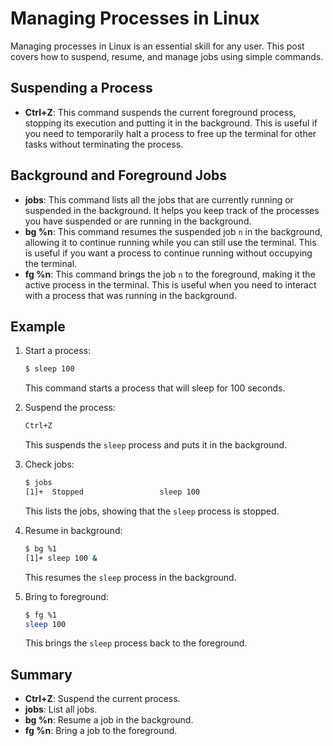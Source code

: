 # Managing Processes in Linux

Managing processes in Linux is an essential skill for any user. This post covers how to suspend, resume, and manage jobs using simple commands.

## Suspending a Process

- **Ctrl+Z**: This command suspends the current foreground process, stopping its execution and putting it in the background. This is useful if you need to temporarily halt a process to free up the terminal for other tasks without terminating the process.

## Background and Foreground Jobs

- **jobs**: This command lists all the jobs that are currently running or suspended in the background. It helps you keep track of the processes you have suspended or are running in the background.
- **bg %n**: This command resumes the suspended job `n` in the background, allowing it to continue running while you can still use the terminal. This is useful if you want a process to continue running without occupying the terminal.
- **fg %n**: This command brings the job `n` to the foreground, making it the active process in the terminal. This is useful when you need to interact with a process that was running in the background.

## Example

1. Start a process:
    ```sh
    $ sleep 100
    ```
    This command starts a process that will sleep for 100 seconds.

2. Suspend the process:
    ```sh
    Ctrl+Z
    ```
    This suspends the `sleep` process and puts it in the background.

3. Check jobs:
    ```sh
    $ jobs
    [1]+  Stopped                 sleep 100
    ```
    This lists the jobs, showing that the `sleep` process is stopped.

4. Resume in background:
    ```sh
    $ bg %1
    [1]+ sleep 100 &
    ```
    This resumes the `sleep` process in the background.

5. Bring to foreground:
    ```sh
    $ fg %1
    sleep 100
    ```
    This brings the `sleep` process back to the foreground.

## Summary

- **Ctrl+Z**: Suspend the current process.
- **jobs**: List all jobs.
- **bg %n**: Resume a job in the background.
- **fg %n**: Bring a job to the foreground.
